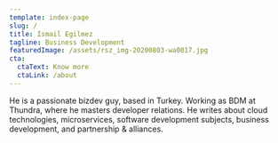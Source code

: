 ```yaml
---
template: index-page
slug: /
title: Ismail Egilmez
tagline: Business Development
featuredImage: /assets/rsz_img-20200803-wa0017.jpg
cta:
  ctaText: Know more
  ctaLink: /about
---
```

He is a passionate bizdev guy, based in Turkey. Working as BDM at Thundra, where he masters developer relations. He writes about cloud technologies, microservices, software development subjects, business development, and partnership & alliances.